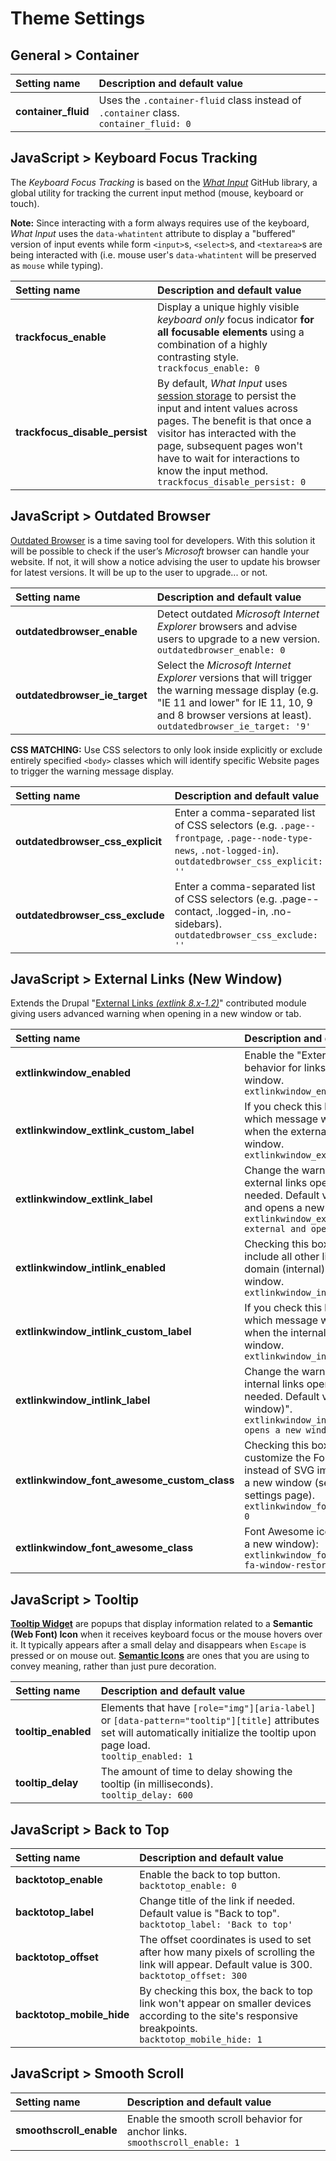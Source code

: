 
Theme Settings
==========

## General > Container

| Setting name | Description and default value |
|:--|:--|
| **container_fluid** | Uses the `.container-fluid` class instead of `.container` class.<br>`container_fluid: 0` |

## JavaScript > Keyboard Focus Tracking

The _Keyboard Focus Tracking_ is based on the [_What Input_](https://github.com/ten1seven/what-input) GitHub library, a global utility for tracking the current input method (mouse, keyboard or touch).

**Note:** Since interacting with a form always requires use of the keyboard, _What Input_ uses the `data-whatintent` attribute to display a "buffered" version of input events while form `<input>`s, `<select>`s, and `<textarea>`s are being interacted with (i.e. mouse user's `data-whatintent` will be preserved as `mouse` while typing).

| Setting name | Description and default value |
|:--|:--|
| **trackfocus_enable** | Display a unique highly visible _keyboard only_ focus indicator **for all focusable elements** using a combination of a highly contrasting style.<br>`trackfocus_enable: 0` |
| **trackfocus_disable_persist** | By default, _What Input_ uses [session storage](https://developer.mozilla.org/en-US/docs/Web/API/Window/sessionStorage) to persist the input and intent values across pages. The benefit is that once a visitor has interacted with the page, subsequent pages won't have to wait for interactions to know the input method.<br>`trackfocus_disable_persist: 0` |

## JavaScript > Outdated Browser

[Outdated Browser](http://outdatedbrowser.com/en) is a time saving tool for developers. With this solution it will be possible to check if the user’s _Microsoft_ browser can handle your website. If not, it will show a notice advising the user to update his browser for latest versions. It will be up to the user to upgrade... or not.

| Setting name | Description and default value |
|:--|:--|
| **outdatedbrowser_enable** | Detect outdated _Microsoft Internet Explorer_ browsers and advise users to upgrade to a new version.<br>`outdatedbrowser_enable: 0` |
| **outdatedbrowser_ie_target** | Select the _Microsoft Internet Explorer_ versions that will trigger the warning message display (e.g. "IE 11 and lower" for IE 11, 10, 9 and 8 browser versions at least).<br>`outdatedbrowser_ie_target: '9'` |

**CSS MATCHING:** Use CSS selectors to only look inside explicitly or exclude entirely specified `<body>` classes which will identify specific Website pages to trigger the warning message display.

| Setting name | Description and default value |
|:--|:--|
| **outdatedbrowser_css_explicit** | Enter a comma-separated list of CSS selectors (e.g. `.page--frontpage`, `.page--node-type-news`, `.not-logged-in`).<br>`outdatedbrowser_css_explicit: ''` |
| **outdatedbrowser_css_exclude** | Enter a comma-separated list of CSS selectors (e.g. .page--contact, .logged-in, .no-sidebars).<br>`outdatedbrowser_css_exclude: ''` |

## JavaScript > External Links (New Window)

Extends the Drupal "[External Links  _(extlink 8.x-1.2)_](https://www.drupal.org/project/extlink)" contributed module giving users advanced warning when opening in a new window or tab.

| Setting name | Description and default value |
|:--|:--|
| **extlinkwindow_enabled** | Enable the "External Links" (New Window) behavior for links that open in a new window.<br>`extlinkwindow_enabled: 1` |
| **extlinkwindow_extlink_custom_label** | If you check this box you can choose which message will be used to warn users when the external links open in a new window.<br>`extlinkwindow_extlink_custom_label: 0` |
| **extlinkwindow_extlink_label** | Change the warning message of the external links opening in a new window if needed. Default value is "(link is external and opens a new window)".<br>`extlinkwindow_extlink_label: '(link is external and opens a new window)'` |
| **extlinkwindow_intlink_enabled** | Checking this box will automatically include all other links having the same domain (internal) and which open in a new window.<br>`extlinkwindow_intlink_enabled: 0` |
| **extlinkwindow_intlink_custom_label** | If you check this box you can choose which message will be used to warn users when the internal links open in a new window.<br>`extlinkwindow_intlink_custom_label: 0` |
| **extlinkwindow_intlink_label** | Change the warning message of the internal links opening in a new window if needed. Default value is "(link opens a new window)".<br>`extlinkwindow_intlink_label: '(link opens a new window)'` |
| **extlinkwindow_font_awesome_custom_class** | Checking this box will allow you to customize the Font Awesome icon (used instead of SVG image) for links opening in a new window (see the "External Links" settings page).<br>`extlinkwindow_font_awesome_custom_class: 0` |
| **extlinkwindow_font_awesome_class** | Font Awesome icon class (links opening in a new window):<br>`extlinkwindow_font_awesome_class: 'fas fa-window-restore'` |

## JavaScript > Tooltip

**[Tooltip Widget](https://www.w3.org/TR/wai-aria-practices-1.1/#tooltip)** are popups that display information related to a **Semantic (Web Font) Icon** when it receives keyboard focus or the mouse hovers over it. It typically appears after a small delay and disappears when `Escape` is pressed or on mouse out. **[Semantic Icons](https://www.w3.org/WAI/WCAG21/Techniques/aria/ARIA24.html)** are ones that you are using to convey meaning, rather than just pure decoration.

| Setting name | Description and default value |
|:--|:--|
| **tooltip_enabled** | Elements that have `[role="img"][aria-label]` or `[data-pattern="tooltip"][title]` attributes set will automatically initialize the tooltip upon page load.<br>`tooltip_enabled: 1` |
| **tooltip_delay** | The amount of time to delay showing the tooltip (in milliseconds).<br>`tooltip_delay: 600` |

## JavaScript > Back to Top

| Setting name | Description and default value |
|:--|:--|
| **backtotop_enable** | Enable the back to top button.<br>`backtotop_enable: 0` |
| **backtotop_label** | Change title of the link if needed. Default value is "Back to top".<br>`backtotop_label: 'Back to top'` |
| **backtotop_offset** | The offset coordinates is used to set after how many pixels of scrolling the link will appear. Default value is 300.<br>`backtotop_offset: 300` |
| **backtotop_mobile_hide** | By checking this box, the back to top link won't appear on smaller devices according to the site's responsive breakpoints.<br>`backtotop_mobile_hide: 1` |

## JavaScript > Smooth Scroll

| Setting name | Description and default value |
|:--|:--|
| **smoothscroll_enable** | Enable the smooth scroll behavior for anchor links.<br>`smoothscroll_enable: 1` |
